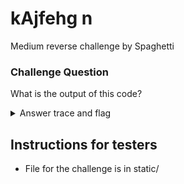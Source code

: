 # kAjfehg n

Medium reverse challenge by Spaghetti

### Challenge Question

What is the output of this code?

<details> 
  <summary>Answer trace and flag</summary>
flag: clubeh{e50t3r1c_l4nguage_ej65h34}

<br>;program starts here. create 2/3 variables. assign the ascii value `b` to v1
<br>DECLARE THE NEW VARIABLE v1
<br>DECLARE THE NEW VARIABLE v2
<br>OPEN THE VARIABLE v1
<br>ASSIGN 98 TO THE OPEN VARIABLE

<br>;print `club`
<br>PRINT THE CHARACTER WITH THE ASCII VALUE 99
<br>PRINT THE CHARACTER WITH THE ASCII VALUE 108
<br>PRINT THE CHARACTER WITH THE ASCII VALUE 117
<br>PRINT THE OPEN VARIABLE'S CHARACTER

<br>;create the last variable `nine` used for tricks later
<br>DECLARE THE NEW VARIABLE nine
<br>OPEN THE VARIABLE nine
<br>ASSIGN 9 TO THE OPEN VARIABLE
<br>JUMP TO label1 IF v1 IS GREATER THAN nine

<br>; label for `4ge` the first char is incorrect but will merge to give a partially correct output
<br>; nine=161 v1=117 v2=103
<br>DEFINE THE NEW LABEL label7
<br>OPEN THE VARIABLE v2
<br>ASSIGN -65 TO THE OPEN VARIABLE
<br>ADD v1 TO THE OPEN VARIABLE			;117+-65=52
<br>PRINT THE OPEN VARIABLE'S CHARACTER	;4
<br>OPEN THE VARIABLE v1
<br>ASSIGN 51 TO THE OPEN VARIABLE
<br>ADD v2 TO THE OPEN VARIABLE			;52+51=103
<br>PRINT THE OPEN VARIABLE'S CHARACTER	;g
<br>OPEN THE VARIABLE v2
<br>ASSIGN -2 TO THE OPEN VARIABLE
<br>ADD v1 TO THE OPEN VARIABLE			;103+-2=101
<br>PRINT THE OPEN VARIABLE'S CHARACTER	;e
<br>ADD nine TO THE OPEN VARIABLE		;161+101=262
<br>JUMP TO label4 IF nine IS GREATER THAN v1	;goes to fake path for fake last 9 chars `_h34jej65`
<br>JUMP TO label2 IF  nine IS EQUAL TO nine	;goes to `wrong` path and ends

<br>;prints '}' and exits
<br>DEFINE NEW LABEL end
<br>PRINT THE CHARACTER WITH THE ASCII VALUE 125
<br>END THIS PROGRAM

<br>;first jump or label, prints `{` and jumps to the next block
<br>DEFINE THE NEW LABEL label1
<br>OPEN THE VARIABLE v2
<br>ASSIGN 114 TO THE OPEN VARIABLE
<br>ADD nine TO THE OPEN VARIABLE
<br>PRINT THE OPEN VARIABLE'S CHARACTER
<br>JUMP TO label2 IF v1 IS GREATER THAN v2	;never jumps
<br>JUMP TO label3 IF v1 IS LESS THAN v2	;correct jump

<br>; fake path for last 8 chars
<br>DEFINE THE NEW LABEL label6
<br>OPEN THE VARIABLE v2
<br>ASSIGN 1 TO THE OPEN VARIABLE
<br>OPEN THE VARIABLE v1
<br>ASSIGN 103 TO THE OPEN VARIABLE
<br>ADD v2 TO THE OPEN VARIABLE			;53+51=104
<br>PRINT THE OPEN VARIABLE'S CHARACTER	;h
<br>OPEN THE VARIABLE v2
<br>ASSIGN -53 TO THE OPEN VARIABLE
<br>ADD v1 TO THE OPEN VARIABLE			;104+-53=51
<br>PRINT THE OPEN VARIABLE'S CHARACTER	;3
<br>OPEN THE VARIABLE v1
<br>ASSIGN 1 TO THE OPEN VARIABLE
<br>ADD v2 TO THE OPEN VARIABLE			;51+1=52
<br>PRINT THE OPEN VARIABLE'S CHARACTER	;4
<br>OPEN THE VARIABLE v2
<br>ASSIGN 54 TO THE OPEN VARIABLE
<br>ADD v1 TO THE OPEN VARIABLE			;52+54=106
<br>PRINT THE OPEN VARIABLE'S CHARACTER	;j
<br>OPEN THE VARIABLE v1
<br>ASSIGN -5 TO THE OPEN VARIABLE
<br>ADD v2 TO THE OPEN VARIABLE			;106+-5=101
<br>PRINT THE OPEN VARIABLE'S CHARACTER	;e
<br>OPEN THE VARIABLE v2
<br>ASSIGN 5 TO THE OPEN VARIABLE
<br>ADD v1 TO THE OPEN VARIABLE			;101+5=106
<br>PRINT THE OPEN VARIABLE'S CHARACTER	;j
<br>OPEN THE VARIABLE v1
<br>ASSIGN -52 TO THE OPEN VARIABLE
<br>ADD v2 TO THE OPEN VARIABLE			;106+-52=54
<br>PRINT THE OPEN VARIABLE'S CHARACTER	;6
<br>OPEN THE VARIABLE v2
<br>br>ASSIGN -1 TO THE OPEN VARIABLE
<br>ADD v1 TO THE OPEN VARIABLE			;54+-1=53
<br>PRINT THE OPEN VARIABLE'S CHARACTER	;5
<br>JUMP TO end if nine IS EQUAL TO nine

<br>;fake jump prints `wrong`
<br>DEFINE THE NEW LABEL label2
<br>OPEN THE VARIABLE v1
<br>ASSIGN 98 TO THE OPEN VARIABLE
<br>OPEN THE VARIABLE v2
<br>ASSIGN 21 TO THE OPEN VARIABLE
<br>ADD v1 TO THE OPEN VARIABLE			;98+21=119
<br>PRINT THE OPEN VARIABLE'S CHARACTER	;w
<br>OPEN THE VARIABLE v1
<br>ASSIGN -5 TO THE OPEN VARIABLE
<br>ADD v2 TO THE OPEN VARIABLE			;119+-5=114
<br>PRINT THE OPEN VARIABLE'S CHARACTER	;r
<br>OPEN THE VARIABLE v2
<br>ASSIGN -3 TO THE OPEN VARIABLE
<br>ADD v1 TO THE OPEN VARIABLE			;114+-3=111
<br>PRINT THE OPEN VARIABLE'S CHARACTER	;o
<br>OPEN THE VARIABLE v1
<br>ASSIGN -1 TO THE OPEN VARIABLE
<br>ADD v2 TO THE OPEN VARIABLE			;111+-1=110
<br>PRINT THE OPEN VARIABLE'S CHARACTER	;n
<br>OPEN THE VARIABLE v2
<br>ASSIGN -7 TO THE OPEN VARIABLE
<br>ADD v1 TO THE OPEN VARIABLE			;110+-7=103
<br>PRINT THE OPEN VARIABLE'S CHARACTER	;g
<br>JUMP TO end IF v1 IS GREATER THAN v2;correct condition, but wrong answer in all cases
<br>JUMP TO label4 IF v1 IS LESS THAN v2;never happens

<br>;second jump (real) prints `e50t3r1c` v1=98 v2=123 nine=9
<br>DEFINE THE NEW LABEL label3
<br>OPEN THE VARIABLE v2
<br>ASSIGN 3 TO THE OPEN VARIABLE
<br>ADD v1 TO THE OPEN VARIABLE			;98+3=101
<br>PRINT THE OPEN VARIABLE'S CHARACTER	;e
<br>OPEN THE VARIABLE v1
<br>ASSIGN -48 TO THE OPEN VARIABLE
<br>ADD v2 TO THE OPEN VARIABLE			;101+-48=53
<br>PRINT THE OPEN VARIABLE'S CHARACTER	;5
<br>OPEN THE VARIABLE v2
<br>ASSIGN -5 TO THE OPEN VARIABLE
<br>ADD v1 TO THE OPEN VARIABLE			;53+-5=48
<br>PRINT THE OPEN VARIABLE'S CHARACTER	;0
<br>OPEN THE VARIABLE v1
<br>ASSIGN 68 TO THE OPEN VARIABLE
<br>ADD v2 TO THE OPEN VARIABLE			;48+68=116
<br>PRINT THE OPEN VARIABLE'S CHARACTER	;t
<br>OPEN THE VARIABLE v2
<br>ASSIGN -65 TO THE OPEN VARIABLE
<br>ADD v1 TO THE OPEN VARIABLE			;116+-65=51
<br>PRINT THE OPEN VARIABLE'S CHARACTER	;3
<br>OPEN THE VARIABLE v1
<br>ASSIGN 63 TO THE OPEN VARIABLE
<br>ADD v2 TO THE OPEN VARIABLE			;51+63=114
<br>PRINT THE OPEN VARIABLE'S CHARACTER	;r
<br>OPEN THE VARIABLE v2
<br>ASSIGN -65 TO THE OPEN VARIABLE
<br>ADD v1 TO THE OPEN VARIABLE			;114+-65=49
<br>PRINT THE OPEN VARIABLE'S CHARACTER	;1
<br>OPEN THE VARIABLE nine
<br>ADD v2 TO THE OPEN VARIABLE			;nine changes here `nine=58`
<br>OPEN THE VARIABLE v1
<br>ASSIGN 50 TO THE OPEN VARIABLE
<br>ADD v2 TO THE OPEN VARIABLE			;49+50=99
<br>PRINT THE OPEN VARIABLE'S CHARACTER	;c
<br>JUMP TO label4 IF v2 IS LESS THAN v1;correct path
<br>JUMP TO label2 IF v1 IS EQUAL TO v1 ;wrong path in all cases

<br>; correct path for last 8 chars. nine=153 v1=101 v2=103
<br>DEFINE THE NEW LABEL label9
<br>OPEN THE VARIABLE v1
<br>ASSIGN -2 TO THE OPEN VARIABLE
<br>ADD v2 TO THE OPEN VARIABLE			;103+-2=101
<br>PRINT THE OPEN VARIABLE'S CHARACTER	;e
<br>OPEN THE VARIABLE v2
<br>ASSIGN 5 TO THE OPEN VARIABLE
<br>ADD v1 TO THE OPEN VARIABLE			;101+5=106
<br>PRINT THE OPEN VARIABLE'S CHARACTER	;j
<br>OPEN THE VARIABLE v1
<br>ASSIGN -52 TO THE OPEN VARIABLE
<br>ADD v2 TO THE OPEN VARIABLE			;106+-52=54
<br>PRINT THE OPEN VARIABLE'S CHARACTER	;6
<br>OPEN THE VARIABLE v2
<br>ASSIGN -1 TO THE OPEN VARIABLE
<br>ADD v1 TO THE OPEN VARIABLE			;54+-1=53
<br>PRINT THE OPEN VARIABLE'S CHARACTER	;5
<br>OPEN THE VARIABLE v1
<br>ASSIGN 51 TO THE OPEN VARIABLE
<br>ADD v2 TO THE OPEN VARIABLE			;53+51=104
<br>PRINT THE OPEN VARIABLE'S CHARACTER	;h
<br>OPEN THE VARIABLE v2
<br>ASSIGN -53 TO THE OPEN VARIABLE
<br>ADD v1 TO THE OPEN VARIABLE			;104+-53=51
<br>PRINT THE OPEN VARIABLE'S CHARACTER	;3
<br>OPEN THE VARIABLE v1
<br>ASSIGN 1 TO THE OPEN VARIABLE
<br>ADD v2 TO THE OPEN VARIABLE			;51+1=52
<br>PRINT THE OPEN VARIABLE'S CHARACTER	;4
<br>OPEN THE VARIABLE v2
<br>ASSIGN 54 TO THE OPEN VARIABLE
<br>ADD v1 TO THE OPEN VARIABLE			;52+54=106
<br>PRINT THE OPEN VARIABLE'S CHARACTER	;j
<br>JUMP TO end if nine IS EQUAL TO nine;go to end and print `}` to finish the flag

<br>; label for `age` this is a correct path nine=161 v1=117 v2=103
<br>DEFINE THE NEW LABEL label8
<br>OPEN THE VARIABLE v1
<br>ASSIGN -6 TO THE OPEN VARIABLE
<br>ADD v2 TO THE OPEN VARIABLE			;103+-6=97
<br>PRINT THE OPEN VARIABLE'S CHARACTER	;a
<br>OPEN THE VARIABLE v2
<br>ASSIGN 6 TO THE OPEN VARIABLE
<br>ADD v1 TO THE OPEN VARIABLE			;97+6=103
<br>PRINT THE OPEN VARIABLE'S CHARACTER	;g
<br>OPEN THE VARIABLE v1
<br>ASSIGN -2 TO THE OPEN VARIABLE
<br>ADD v2 TO THE OPEN VARIABLE			;103+-2=101
<br>PRINT THE OPEN VARIABLE'S CHARACTER	;
<br>JUMP TO label2 IF v1 IS GREATER THAN v2		;goes to `wrong` path and ends
<br>JUMP TO label4 IF nine IS GREATER THAN v2	;goes to correct path for last 9 chars `_ej65h34j`

<br>; jump for `_` jump conditions at end depend on progress through program
<br>DEFINE NEW LABEL label4
<br>PRINT THE CHARACTER WITH THE ASCII VALUE 95
<br>JUMP TO label5 IF v1 IS GREATER THAN v2		;path for `l4nguag3`
<br>JUMP TO label9 IF nine IS GREATER THAN v1	;correct path for last 8 chars `ej65h34j`
<br>JUMP TO label6 v1 IS EQUAL TO v1			;path for fake last 8 chars `h34jej65`

<br>; jump for "l4ngu" v1(open)=99 v2=49 nine=58
<br>DEFINE THE NEW LABEL label5
<br>OPEN THE VARIABLE v1
<br>ASSIGN 50 TO THE OPEN VARIABLE
<br>ADD nine TO THE OPEN VARIABLE		;58+50=108
<br>PRINT THE OPEN VARIABLE'S CHARACTER	;l
<br>OPEN THE VARIABLE v2
<br>ASSIGN -56 TO THE OPEN VARIABLE
<br>ADD v1 TO THE OPEN VARIABLE			;108+-56=52
<br>PRINT THE OPEN VARIABLE'S CHARACTER	;4
<br>OPEN THE VARIABLE v1
<br>ASSIGN 58 TO THE OPEN VARIABLE
<br>ADD v2 TO THE OPEN VARIABLE			;52+58=110
<br>PRINT THE OPEN VARIABLE'S CHARACTER	;n
<br>OPEN THE VARIABLE v2
<br>ASSIGN -7 TO THE OPEN VARIABLE
<br>ADD v1 TO THE OPEN VARIABLE			;110+-7=103
<br>PRINT THE OPEN VARIABLE'S CHARACTER	;g
<br>OPEN THE VARIABLE v1
<br>ASSIGN 14 TO THE OPEN VARIABLE
<br>ADD v2 TO THE OPEN VARIABLE			;103+14=117
<br>PRINT THE OPEN VARIABLE'S CHARACTER	;u
<br>OPEN THE VARIABLE nine
<br>ADD v2 TO THE OPEN VARIABLE					;nine changes here `nine=161`
<br>JUMP TO label8 IF nine IS GREATER THAN v1	;correct path
<br>JUMP TO label7 IF nine IS EQUAL TO nine 	;this will never happen
</details>

## Instructions for testers

- File for the challenge is in static/
